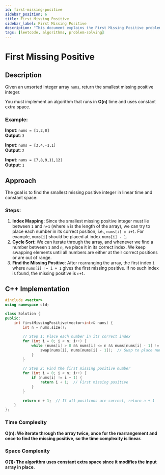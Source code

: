 ```yaml
---
id: first-missing-positive
sidebar_position: 6
title: First Missing Positive
sidebar_label: First Missing Positive
description: "This document explains the First Missing Positive problem, including its description, approach, and implementation in C++."
tags: [leetcode, algorithms, problem-solving]
---
```


# First Missing Positive

## Description
Given an unsorted integer array `nums`, return the smallest missing positive integer.

You must implement an algorithm that runs in **O(n)** time and uses constant extra space.

### Example:
**Input**: `nums = [1,2,0]`  
**Output**: `3`

**Input**: `nums = [3,4,-1,1]`  
**Output**: `2`

**Input**: `nums = [7,8,9,11,12]`  
**Output**: `1`

## Approach
The goal is to find the smallest missing positive integer in linear time and constant space.

### Steps:
1. **Index Mapping**: Since the smallest missing positive integer must lie between `1` and `n+1` (where `n` is the length of the array), we can try to place each number in its correct position, i.e., `nums[i] = i+1`. For example, `nums[i]` should be placed at index `nums[i] - 1`.
2. **Cycle Sort**: We can iterate through the array, and whenever we find a number between `1` and `n`, we place it in its correct index. We keep swapping elements until all numbers are either at their correct positions or are out of range.
3. **Find the Missing Positive**: After rearranging the array, the first index `i` where `nums[i] != i + 1` gives the first missing positive. If no such index is found, the missing positive is `n+1`.

## C++ Implementation

```cpp
#include <vector>
using namespace std;

class Solution {
public:
    int firstMissingPositive(vector<int>& nums) {
        int n = nums.size();
        
        // Step 1: Place each number in its correct index
        for (int i = 0; i < n; i++) {
            while (nums[i] > 0 && nums[i] <= n && nums[nums[i] - 1] != nums[i]) {
                swap(nums[i], nums[nums[i] - 1]);  // Swap to place nums[i] at its correct position
            }
        }
        
        // Step 2: Find the first missing positive number
        for (int i = 0; i < n; i++) {
            if (nums[i] != i + 1) {
                return i + 1;  // First missing positive
            }
        }
        
        return n + 1;  // If all positions are correct, return n + 1
    }
};
```
### Time Complexity
**O(n): We iterate through the array twice, once for the rearrangement and once to find the missing positive, so the time complexity is linear.**
### Space Complexity
**O(1): The algorithm uses constant extra space since it modifies the input array in place.**